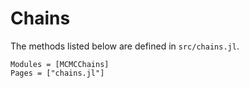 # Chains

The methods listed below are defined in `src/chains.jl`.

```@autodocs
Modules = [MCMCChains]
Pages = ["chains.jl"]
```
